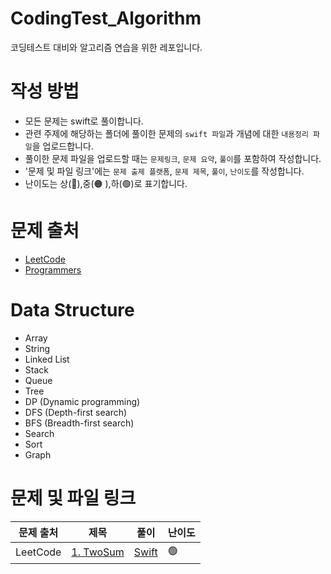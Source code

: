 # CodingTest_Algorithm
코딩테스트 대비와 알고리즘 연습을 위한 레포입니다.


# 작성 방법
- 모든 문제는 swift로 풀이합니다.
- 관련 주제에 해당하는 폴더에 풀이한 문제의 `swift 파일`과 개념에 대한 `내용정리 파일`을 업로드합니다.
- 풀이한 문제 파일을 업로드할 때는 `문제링크`, `문제 요약`, `풀이`를 포함하여 작성합니다.
- '문제 및 파일 링크'에는 `문제 출제 플랫폼`, `문제 제목`, `풀이`, `난이도`를 작성합니다.
- 난이도는 상(🔴),중(🟠 ),하(🟢)로 표기합니다.


# 문제 출처
- [LeetCode](https://leetcode.com/problemset/all/)
- [Programmers](https://programmers.co.kr/learn/challenges?tab=all_challenges&utm_source=google&utm_medium=cpc&utm_campaign=coding_test_codingtest&gclid=CjwKCAiA6seQBhAfEiwAvPqu1wlDTXKIUf8ihZu7DE9waMali2LhTjF1y8il4UZ6cqXtOUzxe-jhDxoC0EYQAvD_BwE)

# Data Structure
- Array
- String
- Linked List
- Stack
- Queue
- Tree
- DP (Dynamic programming)
- DFS (Depth-first search)
- BFS (Breadth-first search)
- Search
- Sort
- Graph

# 문제 및 파일 링크
| 문제 출처 | 제목 | 풀이 | 난이도 |
| ------- | --- | --- | ---- |
| LeetCode | [1. TwoSum](https://leetcode.com/problems/two-sum/) | [Swift](Array/TwoSum.swift) | 🟢 |
